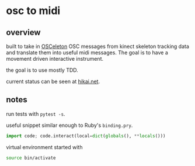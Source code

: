 # osc to midi

## overview

built to take in [OSCeleton](https://github.com/Sensebloom/OSCeleton) OSC messages from kinect skeleton tracking data and translate them into useful midi messages. The goal is to have a movement driven interactive instrument.

the goal is to use mostly TDD.

current status can be seen at [hikai.net](https://hikai.net/posts/kinect_instrument/).

## notes

run tests with `pytest -s`.

useful snippet similar enough to Ruby's `binding.pry`.

```python
import code; code.interact(local=dict(globals(), **locals()))
```

virtual environment started with

```bash
source bin/activate
```